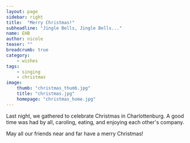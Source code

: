 ```yaml
---
layout: page
sidebar: right
title:  "Merry Christmas!"
subheadline: "Jingle Bells, Jingle Bells..."
name: EHB
author: nicole
teaser: ""
breadcrumb: true
category:
    - wishes
tags:
    - singing
    - christmas
image:
    thumb: "christmas_thumb.jpg"
    title: "christmas.jpg"
    homepage: "christmas_home.jpg"
---
```


Last night, we gathered to celebrate Christmas in Charlottenburg. A good time was had by all, caroling, eating, and enjoying each other's company.

May all our friends near and far have a merry Christmas!
